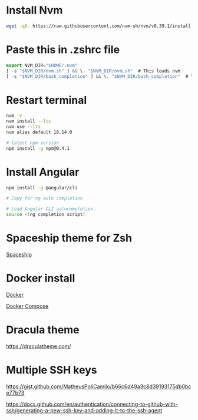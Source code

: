 # Install Nvm
```sh
wget -qO- https://raw.githubusercontent.com/nvm-sh/nvm/v0.39.1/install.sh | bash
```
# Paste this in .zshrc file
```js
export NVM_DIR="$HOME/.nvm"
[ -s "$NVM_DIR/nvm.sh" ] && \. "$NVM_DIR/nvm.sh"  # This loads nvm
[ -s "$NVM_DIR/bash_completion" ] && \. "$NVM_DIR/bash_completion"  # This loads nvm bash_completion
```

# Restart terminal
```sh
nvm -v
nvm install --lts
nvm use --lts
nvm alias default 18.14.0

# latest npm version
npm install -g npm@9.4.1
```

# Install Angular

```sh
npm install -g @angular/cli

# Copy for ng auto completion

# Load Angular CLI autocompletion.
source <(ng completion script)
```


# Spaceship theme for Zsh

[Spaceship](https://github.com/spaceship-prompt/spaceship-prompt)


# Docker install
[Docker](https://www.digitalocean.com/community/tutorials/how-to-install-and-use-docker-on-ubuntu-20-04)

[Docker Compose](https://www.digitalocean.com/community/tutorials/how-to-install-and-use-docker-compose-on-ubuntu-20-04)

# Dracula theme

https://draculatheme.com/

# Multiple SSH keys
https://gist.github.com/MatheusPoliCamilo/b66c6d49a3c8d39193175db0bce77b73

https://docs.github.com/en/authentication/connecting-to-github-with-ssh/generating-a-new-ssh-key-and-adding-it-to-the-ssh-agent

